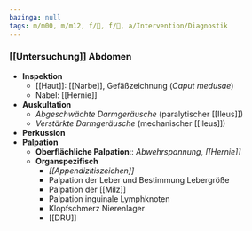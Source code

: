 ```yaml
---
bazinga: null
tags: m/m00, m/m12, f/💩, f/💩, a/Intervention/Diagnostik
---
```

### [[Untersuchung]] Abdomen
- **Inspektion**
	- [[Haut]]: [[Narbe]], Gefäßzeichnung (*Caput medusae*)
	- Nabel: [[Hernie]]
- **Auskultation**
	- *Abgeschwächte Darmgeräusche* (paralytischer [[Ileus]])
	- *Verstärkte Darmgeräusche* (mechanischer [[Ileus]])
- **Perkussion**
- **Palpation**
	- **Oberflächliche Palpation**:: *Abwehrspannung*, *[[Hernie]]*
	- **Organspezifisch**
		- *[[Appendizitiszeichen]]*
		- Palpation der Leber und Bestimmung Lebergröße
		- Palpation der [[Milz]]
		- Palpation inguinale Lymphknoten
		- Klopfschmerz Nierenlager
		- [[DRU]]